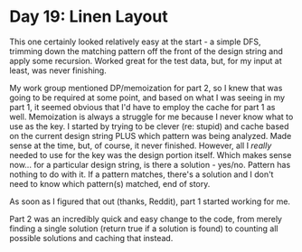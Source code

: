 # Day 19: Linen Layout

This one certainly looked relatively easy at the start - a simple DFS, trimming down the matching pattern off the front of the design string and apply some recursion. Worked great for the test data, but, for my input at least, was never finishing.

My work group mentioned DP/memoization for part 2, so I knew that was going to be required at some point, and based on what I was seeing in my part 1, it seemed obvious that I'd have to employ the cache for part 1 as well. Memoization is always a struggle for me because I never know what to use as the key. I started by trying to be clever (re: stupid) and cache based on the current design string PLUS which pattern was being analyzed. Made sense at the time, but, of course, it never finished. However, all I _really_ needed to use for the key was the design portion itself. Which makes sense now... for a particular design string, is there a solution - yes/no. Pattern has nothing to do with it. If a pattern matches, there's a solution and I don't need to know which pattern(s) matched, end of story.

As soon as I figured that out (thanks, Reddit), part 1 started working for me.

Part 2 was an incredibly quick and easy change to the code, from merely finding a single solution (return true if a solution is found) to counting all possible solutions and caching that instead.
